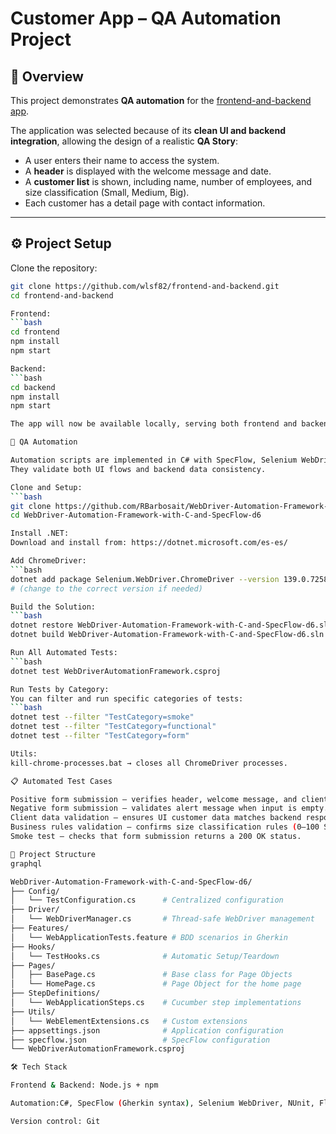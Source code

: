 # Customer App – QA Automation Project

## 📖 Overview
This project demonstrates **QA automation** for the [frontend-and-backend app](https://github.com/wlsf82/frontend-and-backend).

The application was selected because of its **clean UI and backend integration**, allowing the design of a realistic **QA Story**:
- A user enters their name to access the system.
- A **header** is displayed with the welcome message and date.
- A **customer list** is shown, including name, number of employees, and size classification (Small, Medium, Big).
- Each customer has a detail page with contact information.

---

## ⚙️ Project Setup

Clone the repository:
```bash
git clone https://github.com/wlsf82/frontend-and-backend.git
cd frontend-and-backend

Frontend:
```bash
cd frontend
npm install
npm start

Backend:
```bash
cd backend
npm install
npm start

The app will now be available locally, serving both frontend and backend components.

🤖 QA Automation

Automation scripts are implemented in C# with SpecFlow, Selenium WebDriver, NUnit, and FluentAssertions.
They validate both UI flows and backend data consistency.

Clone and Setup:
```bash
git clone https://github.com/RBarbosait/WebDriver-Automation-Framework-with-C-and-SpecFlow-d6
cd WebDriver-Automation-Framework-with-C-and-SpecFlow-d6

Install .NET:
Download and install from: https://dotnet.microsoft.com/es-es/

Add ChromeDriver:
```bash
dotnet add package Selenium.WebDriver.ChromeDriver --version 139.0.7258.15400
# (change to the correct version if needed)

Build the Solution:
```bash
dotnet restore WebDriver-Automation-Framework-with-C-and-SpecFlow-d6.sln
dotnet build WebDriver-Automation-Framework-with-C-and-SpecFlow-d6.sln

Run All Automated Tests:
```bash
dotnet test WebDriverAutomationFramework.csproj

Run Tests by Category:
You can filter and run specific categories of tests:
```bash
dotnet test --filter "TestCategory=smoke"
dotnet test --filter "TestCategory=functional"
dotnet test --filter "TestCategory=form"

Utils:
kill-chrome-processes.bat → closes all ChromeDriver processes.

📋 Automated Test Cases

Positive form submission – verifies header, welcome message, and client list load.
Negative form submission – validates alert message when input is empty.
Client data validation – ensures UI customer data matches backend response.
Business rules validation – confirms size classification rules (0–100 Small, 101–999 Medium, ≥1000 Big).
Smoke test – checks that form submission returns a 200 OK status.

📂 Project Structure
graphql

WebDriver-Automation-Framework-with-C-and-SpecFlow-d6/
├── Config/
│   └── TestConfiguration.cs      # Centralized configuration
├── Driver/
│   └── WebDriverManager.cs       # Thread-safe WebDriver management
├── Features/
│   └── WebApplicationTests.feature # BDD scenarios in Gherkin
├── Hooks/
│   └── TestHooks.cs              # Automatic Setup/Teardown
├── Pages/
│   ├── BasePage.cs               # Base class for Page Objects
│   └── HomePage.cs               # Page Object for the home page
├── StepDefinitions/
│   └── WebApplicationSteps.cs    # Cucumber step implementations
├── Utils/
│   └── WebElementExtensions.cs   # Custom extensions
├── appsettings.json              # Application configuration
├── specflow.json                 # SpecFlow configuration
└── WebDriverAutomationFramework.csproj

🛠️ Tech Stack

Frontend & Backend: Node.js + npm

Automation:C#, SpecFlow (Gherkin syntax), Selenium WebDriver, NUnit, FluentAssertions

Version control: Git


